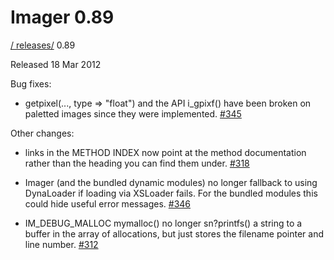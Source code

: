 # Imager 0.89

[ / ](..) [releases/](./) 0.89

Released 18 Mar 2012

Bug fixes:

 - getpixel(..., type => "float") and the API i_gpixf() have been broken on paletted images since they were implemented. [#345](https://github.com/tonycoz/imager/issues/345)

Other changes:

 - links in the METHOD INDEX now point at the method documentation rather than the heading you can find them under. [#318](https://github.com/tonycoz/imager/issues/318)

 - Imager (and the bundled dynamic modules) no longer fallback to using DynaLoader if loading via XSLoader fails. For the bundled modules this could hide useful error messages. [#346](https://github.com/tonycoz/imager/issues/346)

 - IM_DEBUG_MALLOC mymalloc() no longer sn?printfs() a string to a buffer in the array of allocations, but just stores the filename pointer and line number. [#312](https://github.com/tonycoz/imager/issues/312)